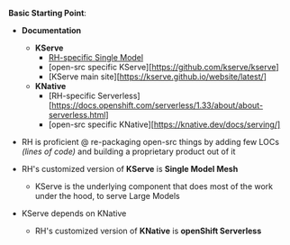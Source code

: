 **Basic Starting Point**: 

- **Documentation**
	- **KServe**
		- [RH-specific Single Model](https://docs.redhat.com/en/documentation/red_hat_openshift_ai_self-managed/2.8/html/serving_models/serving-large-models_serving-large-models)
		- [open-src specific KServe][https://github.com/kserve/kserve]
		- [KServe main site][https://kserve.github.io/website/latest/]
	- **KNative**
		- [RH-specific Serverless][https://docs.openshift.com/serverless/1.33/about/about-serverless.html]
		- [open-src specific KNative][https://knative.dev/docs/serving/]

- RH is proficient @ re-packaging open-src things by adding few LOCs _(lines of code)_ and building a proprietary product out of it
- RH's customized version of **KServe** is **Single Model Mesh**
	- KServe is the underlying component that does most of the work under the hood, to serve Large Models
- KServe depends on KNative
	- RH's customized version of **KNative** is **openShift Serverless**
